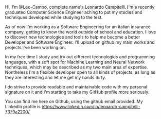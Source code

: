 Hi, I’m @Leo-Campo, complete name's Leonardo Campitelli. I'm a recently graduated Computer Science Engineer aching to put my studies and techniques 
developed while studying to the test.

As of now I'm working as a Software Engineering for an italian insurance company, getting to know the world outside of school and education. I love to
discover new technologies and tools to help me become a better Developer and Software Engineer. I'll upload on github my main works and projects 
I've been working on.

In my free time I study and try out different technologies and programming languages, with a soft spot for Machine Learning and Neural Network techniques,
which may be described as my two main area of expertise. Nontheless I'm a flexible developer open to all kinds of projects, as long as they are interesting
and let me get my hands dirty.

I do strive to provide readable and maintainable code with my personal signature on it and I'm starting to take my GitHub profile more seriously.

You can find me here on Github, using the github email provided. My LinkedIn profile is https://www.linkedin.com/in/leonardo-campitelli-7379a2200/
